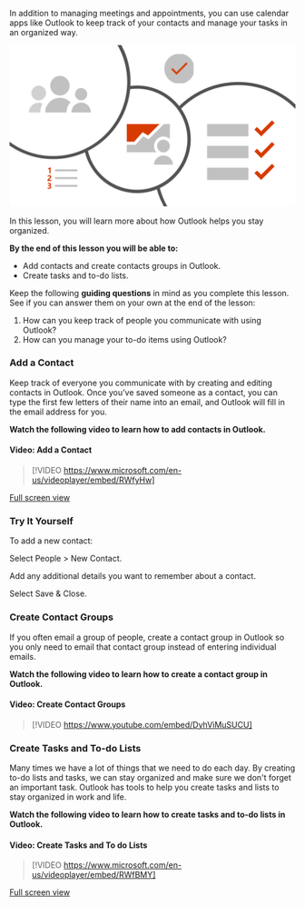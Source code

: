
In addition to managing meetings and appointments, you can use calendar apps like Outlook to keep track of your contacts and manage your tasks in an organized way.

![Illustration with graphics of checklists, people and time](../media/Illustration_-_Manage_Contacts_and_Tasks.png)

In this lesson, you will learn more about how Outlook helps you stay organized.

**By the end of this lesson you will be able to:**

*   Add contacts and create contacts groups in Outlook.
*   Create tasks and to-do lists.

Keep the following **guiding questions** in mind as you complete this lesson. See if you can answer them on your own at the end of the lesson:

1.  How can you keep track of people you communicate with using Outlook?
2.  How can you manage your to-do items using Outlook?

### Add a Contact

Keep track of everyone you communicate with by creating and editing contacts in Outlook. Once you’ve saved someone as a contact, you can type the first few letters of their name into an email, and Outlook will fill in the email address for you.

**Watch the following video to learn how to add contacts in Outlook.**


#### Video: Add a Contact
> [!VIDEO https://www.microsoft.com/en-us/videoplayer/embed/RWfyHw]

[Full screen view](https://www.microsoft.com/en-us/videoplayer/embed/RWfyHw?pid=ocpVideo0-innerdiv-oneplayer&postJsllMsg=true&maskLevel=20&market=en-us)


### Try It Yourself

To add a new contact:

Select People > New Contact.

Add any additional details you want to remember about a contact.

Select Save & Close.

### Create Contact Groups

If you often email a group of people, create a contact group in Outlook so you only need to email that contact group instead of entering individual emails.

**Watch the following video to learn how to create a contact group in Outlook.**


#### Video: Create Contact Groups
> [!VIDEO https://www.youtube.com/embed/DyhViMuSUCU]

### Create Tasks and To-do Lists

Many times we have a lot of things that we need to do each day. By creating to-do lists and tasks, we can stay organized and make sure we don't forget an important task. Outlook has tools to help you create tasks and lists to stay organized in work and life.

**Watch the following video to learn how to create tasks and to-do lists in Outlook.**


#### Video: Create Tasks and To do Lists
> [!VIDEO https://www.microsoft.com/en-us/videoplayer/embed/RWfBMY]

[Full screen view](https://www.microsoft.com/en-us/videoplayer/embed/RWfBMY?pid=ocpVideo0-innerdiv-oneplayer&postJsllMsg=true&maskLevel=20&market=en-us)
